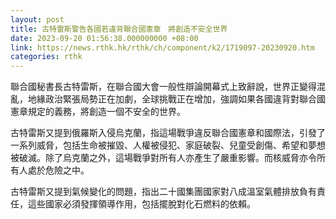 ```yaml
---
layout: post
title: 古特雷斯警告各國若違背聯合國憲章　將創造不安全世界
date: 2023-09-20 01:56:38.000000000 +08:00
link: https://news.rthk.hk/rthk/ch/component/k2/1719097-20230920.htm
categories: rthk
---
```


聯合國秘書長古特雷斯，在聯合國大會一般性辯論開幕式上致辭說，世界正變得混亂，地緣政治緊張局勢正在加劇，全球挑戰正在增加，強調如果各國違背對聯合國憲章規定的義務，將創造一個不安全的世界。

古特雷斯又提到俄羅斯入侵烏克蘭，指這場戰爭違反聯合國憲章和國際法，引發了一系列威脅，包括生命被摧毀、人權被侵犯、家庭破裂、兒童受創傷、希望和夢想被破滅。除了烏克蘭之外，這場戰爭對所有人亦產生了嚴重影響。而核威脅亦令所有人處於危險之中。

古特雷斯又提到氣候變化的問題，指出二十國集團國家對八成溫室氣體排放負有責任，這些國家必須發揮領導作用，包括擺脫對化石燃料的依賴。

